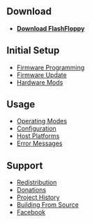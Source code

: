 ## Download
- [**Download FlashFloppy**](Downloads)

## Initial Setup
- [Firmware Programming](Firmware-Programming)
- [Firmware Update](Firmware-Update)
- [Hardware Mods](Hardware-Mods)

## Usage
- [Operating Modes](Operating-Modes)
- [Configuration](Configuration)
- [Host Platforms](Host-Platforms)
- [Error Messages](Error-Messages)

## Support
- [Redistribution](Redistribution)
- [Donations](Donations)
- [Project History](Project-History)
- [Building From Source](Building-From-Source)
- [Facebook][facebook]

[facebook]: https://www.facebook.com/groups/820618618098373/
